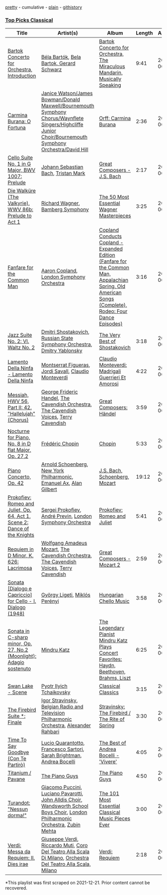 [pretty](/playlists/pretty/3jh9R9uXIoozPA0uccJt2C.md) - cumulative - [plain](/playlists/plain/3jh9R9uXIoozPA0uccJt2C) - [githistory](https://github.githistory.xyz/mackorone/spotify-playlist-archive/blob/main/playlists/plain/3jh9R9uXIoozPA0uccJt2C)

### [Top Picks Classical](https://open.spotify.com/playlist/6HOWZoaGwdHbwjAlYfEmBX)

> 

| Title | Artist(s) | Album | Length | Added | Removed |
|---|---|---|---|---|---|
| [Bartok Concerto for Orchestra, Introduction](https://open.spotify.com/track/0E4gIaAtlbQlTqTsCuuPeW) | [Béla Bartók](https://open.spotify.com/artist/5zyNXVd952fWOjkdGHCvPd), [Bela Bartok, Gerard Schwarz](https://open.spotify.com/artist/0KyYsP7YIg9KhPLOfi83e0) | [Bartok Concerto for Orchestra, The Miraculous Mandarin, Musically Speaking](https://open.spotify.com/album/0CnDhWLdq8OVYd2fEpqPJ1) | 9:41 | 2013-06-28 |  |
| [Carmina Burana: O Fortuna](https://open.spotify.com/track/5OAxhg8TIwKWBTOwigTGo3) | [Janice Watson/James Bowman/Donald Maxwell/Bournemouth Symphony Chorus/Waynflete Singers/Highcliffe Junior Choir/Bournemouth Symphony Orchestra/David Hill](https://open.spotify.com/artist/2Qug5PByhvRtBuiRzMXR8w) | [Orff: Carmina Burana](https://open.spotify.com/album/1zTcwgoK43zFf5LhslGjBQ) | 2:36 | 2013-06-28 |  |
| [Cello Suite No\. 1 in G Major, BWV 1007: Prelude](https://open.spotify.com/track/6XpYYPfdk2QKegcW4BTKS9) | [Johann Sebastian Bach](https://open.spotify.com/artist/5aIqB5nVVvmFsvSdExz408), [Tristan Mark](https://open.spotify.com/artist/52D5VYrufO1xendKCNG71I) | [Great Composers \- J.S\. Bach](https://open.spotify.com/album/0N01Ieig5QsalEsa9TvemH) | 2:17 | 2013-06-28 |  |
| [Die Walküre \(The Valkyrie\), WWV 86b: Prelude to Act 1](https://open.spotify.com/track/5P701xOxwxzBnXiNQ7QDKb) | [Richard Wagner](https://open.spotify.com/artist/1C1x4MVkql8AiABuTw6DgE), [Bamberg Symphony](https://open.spotify.com/artist/7qs9lBPZgZzLAYAWfHLAll) | [The 50 Most Essential Wagner Masterpieces](https://open.spotify.com/album/2HLMNZoifexqU45B7jjlB5) | 3:25 | 2013-06-28 |  |
| [Fanfare for the Common Man](https://open.spotify.com/track/3T9HSgS5jBFdXIBPav51gj) | [Aaron Copland](https://open.spotify.com/artist/0nJvyjVTb8sAULPYyA1bqU), [London Symphony Orchestra](https://open.spotify.com/artist/5yxyJsFanEAuwSM5kOuZKc) | [Copland Conducts Copland \- Expanded Edition \(Fanfare for the Common Man, Appalachian Spring, Old American Songs \(Complete\), Rodeo: Four Dance Episodes\)](https://open.spotify.com/album/6HTApVGuu1fLH9QBbB3vEQ) | 3:16 | 2013-06-28 |  |
| [Jazz Suite No\. 2: VI\. Waltz No\. 2](https://open.spotify.com/track/7H31EDn7KsAbZ74jRGZc3N) | [Dmitri Shostakovich](https://open.spotify.com/artist/6s1pCNXcbdtQJlsnM1hRIA), [Russian State Symphony Orchestra](https://open.spotify.com/artist/0DJZPK3nRWESIS0yexi6Qi), [Dmitry Yablonsky](https://open.spotify.com/artist/6jKsnWXyWgE3jyC0Cs0Cdb) | [The Very Best of Shostakovich](https://open.spotify.com/album/4y4jpIkF8pEQlFPQt3HjuA) | 3:18 | 2013-06-28 |  |
| [Lamento Della Ninfa \- Lamento Della Ninfa](https://open.spotify.com/track/6W1erQfMJdU1RIKzjv4MhO) | [Montserrat Figueras](https://open.spotify.com/artist/7aIntphCrH9p1FzgqAtlo9), [Jordi Savall](https://open.spotify.com/artist/3faEZMpTmZFXpELU1EwWNL), [Claudio Monteverdi](https://open.spotify.com/artist/5iAhVgz6P8Nylxijb0C65v) | [Claudio Monteverdi: Madrigali Guerrieri Et Amorosi](https://open.spotify.com/album/0cNy2SqRUHeMMDW3lLCcaD) | 4:22 | 2013-06-28 |  |
| [Messiah, HWV 56, Part II: 42\. "Hallelujah" \(Chorus\)](https://open.spotify.com/track/3OgtoSMZoM7RYdrFaQDoPd) | [George Frideric Handel](https://open.spotify.com/artist/1QL7yTHrdahRMpvNtn6rI2), [The Cavendish Orchestra](https://open.spotify.com/artist/6y2jrpnnlokrRx4fxMGiJz), [The Cavendish Voices](https://open.spotify.com/artist/7gHu5sjxJxPoShArp56slW), [Terry Cavendish](https://open.spotify.com/artist/6010OuGh2ONYWTwsxj5Y0j) | [Great Composers: Händel](https://open.spotify.com/album/0aem8a8u3WF5QDT1O4Uakl) | 3:59 | 2013-06-28 |  |
| [Nocturne for Piano, No\. 8 in D flat Major, Op\. 27,2](https://open.spotify.com/track/4NrWKEJh1rG9JqOgg9BjFP) | [Frédéric Chopin](https://open.spotify.com/artist/7y97mc3bZRFXzT2szRM4L4) | [Chopin](https://open.spotify.com/album/4PM7zCvtIaT28uHBzL62F1) | 5:33 | 2013-06-28 |  |
| [Piano Concerto, Op\. 42](https://open.spotify.com/track/48cxTMcWktrG1yS9mARNAI) | [Arnold Schoenberg](https://open.spotify.com/artist/5U827e4jbYz6EjtN0fIDt9), [New York Philharmonic](https://open.spotify.com/artist/3gacryguGmpmCvgPGt2CBI), [Emanuel Ax](https://open.spotify.com/artist/17yd2V3A2UmwD0a00hmjX5), [Alan Gilbert](https://open.spotify.com/artist/50qd7mKJ6SenQX15s6Fk0o) | [J.S\. Bach, Schoenberg, Mozart](https://open.spotify.com/album/3UXpRgwpw3gaBzUflto7rn) | 19:12 | 2013-06-28 |  |
| [Prokofiev: Romeo and Juliet, Op\. 64, Act 1, Scene 2: Dance of the Knights](https://open.spotify.com/track/4YLVOi2UXj5KLJfphy89nA) | [Sergei Prokofiev](https://open.spotify.com/artist/4kHtgiRnpmFIV5Tm4BIs8l), [André Previn](https://open.spotify.com/artist/2tfWguHr2nj4e8KXLKciVq), [London Symphony Orchestra](https://open.spotify.com/artist/5yxyJsFanEAuwSM5kOuZKc) | [Prokofiev: Romeo and Juliet](https://open.spotify.com/album/63jpiok5Vr3InKw0a1mPbE) | 5:41 | 2013-06-28 |  |
| [Requiem in D Minor, K\. 626: Lacrimosa](https://open.spotify.com/track/1Y1Zqbk4UsJCTGRNMQSfV3) | [Wolfgang Amadeus Mozart](https://open.spotify.com/artist/4NJhFmfw43RLBLjQvxDuRS), [The Cavendish Orchestra](https://open.spotify.com/artist/6y2jrpnnlokrRx4fxMGiJz), [The Cavendish Voices](https://open.spotify.com/artist/7gHu5sjxJxPoShArp56slW), [Terry Cavendish](https://open.spotify.com/artist/6010OuGh2ONYWTwsxj5Y0j) | [Great Composers \- Mozart 2](https://open.spotify.com/album/6aDatzcG95hbE4LgkCqB33) | 2:59 | 2013-06-28 |  |
| [Sonata \[Dialogo e Capriccio\] for Cello \- I\. Dialogo \(1948\)](https://open.spotify.com/track/49jkweHc8BlRy9QgslbPpT) | [György Ligeti](https://open.spotify.com/artist/1zb5zmIuX2lTbzcn7YeQlg), [Miklós Perényi](https://open.spotify.com/artist/5znjPR8syMzZjwUieU2KK1) | [Hungarian Chello Music](https://open.spotify.com/album/7bX7vTAv0AUGTw7B8MnEi3) | 3:58 | 2013-06-28 |  |
| [Sonata in C\-sharp minor, Op\. 27, No.2 \(Moonlight\): Adagio sostenuto](https://open.spotify.com/track/6fIP9LH1iUa56wNUNNgKkx) | [Mindru Katz](https://open.spotify.com/artist/0ByOjLv1yjzvK5hZoUl2Uc) | [The Legendary Pianist Mindru Katz Plays Concert Favorites: Haydn, Beethoven, Brahms, Liszt](https://open.spotify.com/album/31CVJJStxVCHIDxi1NvUEv) | 6:25 | 2013-06-28 |  |
| [Swan Lake \- Scene](https://open.spotify.com/track/49dt8uSOhsOln27i6rbb1X) | [Pyotr Ilyich Tchaikovsky](https://open.spotify.com/artist/3MKCzCnpzw3TjUYs2v7vDA) | [Classical Classics](https://open.spotify.com/album/1WMP017L7fDxQ2qsYVzDUP) | 3:15 | 2013-06-28 |  |
| [The Firebird Suite \*: Finale](https://open.spotify.com/track/2w1UWIyMRcNqbseWaJJ5XX) | [Igor Stravinsky](https://open.spotify.com/artist/7ie36YytMoKtPiL7tUvmoE), [Belgian Radio and Television Philharmonic Orchestra](https://open.spotify.com/artist/46Y1wFSF9ScMqk1U4SBGky), [Alexander Rahbari](https://open.spotify.com/artist/2enPrYI2oHc6IWCuCmLfX9) | [Stravinsky: The Firebird / The Rite of Spring](https://open.spotify.com/album/3zCntb5eiSSMa6myrIfzGm) | 3:30 | 2013-06-28 |  |
| [Time To Say Goodbye \(Con Te Partirò\)](https://open.spotify.com/track/4B33LfVJUwGDNYgMPZNYSa) | [Lucio Quarantotto](https://open.spotify.com/artist/1lMNYBJkRVsauCctH6Scvn), [Francesco Sartori](https://open.spotify.com/artist/0VtVDsLKIsyiBa1DeAdKbU), [Sarah Brightman](https://open.spotify.com/artist/7Ead768rc4ShGxnqtqccU5), [Andrea Bocelli](https://open.spotify.com/artist/3EA9hVIzKfFiQI0Kikz2wo) | [The Best of Andrea Bocelli \- 'Vivere'](https://open.spotify.com/album/6v72ttkX0N3bNrJ75gvD7X) | 4:05 | 2013-06-28 |  |
| [Titanium / Pavane](https://open.spotify.com/track/4lAZaMGhx9Di03Vz9tfNzy) | [The Piano Guys](https://open.spotify.com/artist/0jW6R8CVyVohuUJVcuweDI) | [The Piano Guys](https://open.spotify.com/album/6P2EwTc87RwLx2ANZVr1JY) | 4:50 | 2013-06-28 |  |
| [Turandot: "Nessun dorma!"](https://open.spotify.com/track/1tRHh8gFLVzlM4fa39Gp7A) | [Giacomo Puccini](https://open.spotify.com/artist/0OzxPXyowUEQ532c9AmHUR), [Luciano Pavarotti](https://open.spotify.com/artist/0Y8KmFkKOgJybpVobn1onU), [John Alldis Choir](https://open.spotify.com/artist/1c0LUqvKTiWVsdrIn4LTZz), [Wandsworth School Boys Choir](https://open.spotify.com/artist/3Al8lu5X4j3QY40s4OIawp), [London Philharmonic Orchestra](https://open.spotify.com/artist/3PfJE6ebCbCHeuqO4BfNeA), [Zubin Mehta](https://open.spotify.com/artist/3FEd0qHPFOgcpfw7bCXB4x) | [The 101 Most Essential Classical Music Pieces Ever](https://open.spotify.com/album/0KoMD0lU38qgvILtoar0TG) | 3:00 | 2013-06-28 |  |
| [Verdi: Messa da Requiem: II\. Dies irae](https://open.spotify.com/track/2k7OppNF2Zls3HB9DNyzM4) | [Giuseppe Verdi](https://open.spotify.com/artist/1JOQXgYdQV2yfrhewqx96o), [Riccardo Muti](https://open.spotify.com/artist/7silW8RiEOoLBgAg5JBCL1), [Coro Del Teatro Alla Scala Di Milano](https://open.spotify.com/artist/7FMCfu4mkrKZd36Pj4lZla), [Orchestra Del Teatro Alla Scala, Milano](https://open.spotify.com/artist/7JdPe4gzrYmbcko3FTav57) | [Verdi: Requiem](https://open.spotify.com/album/5syXNRXTKBMT2tv9KCR7oa) | 2:18 | 2013-06-28 |  |

\*This playlist was first scraped on 2021-12-21. Prior content cannot be recovered.
